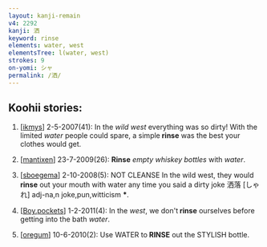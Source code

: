 ```yaml
---
layout: kanji-remain
v4: 2292
kanji: 洒
keyword: rinse
elements: water, west
elementsTree: l(water, west)
strokes: 9
on-yomi: シャ
permalink: /洒/
---
```


## Koohii stories: 

1) [<a href="http://kanji.koohii.com/profile/ikmys">ikmys</a>] 2-5-2007(41): In the <em>wild west</em> everything was so dirty! With the limited <em>water</em> people could spare, a simple<strong> rinse</strong> was the best your clothes would get.

2) [<a href="http://kanji.koohii.com/profile/mantixen">mantixen</a>] 23-7-2009(26): <strong>Rinse</strong> <em>empty whiskey bottles</em> with <em>water</em>.

3) [<a href="http://kanji.koohii.com/profile/sboegema">sboegema</a>] 2-10-2008(5): NOT CLEANSE In the wild west, they would<strong> rinse</strong> out your mouth with water any time you said a dirty joke 洒落 [しゃれ] adj-na,n joke,pun,witticism <strong>*</strong>.

4) [<a href="http://kanji.koohii.com/profile/Boy.pockets">Boy.pockets</a>] 1-2-2011(4): In the <em>west</em>, we don&#039;t<strong> rinse</strong> ourselves before getting into the bath <em>water</em>.

5) [<a href="http://kanji.koohii.com/profile/oregum">oregum</a>] 10-6-2010(2): Use WATER to<strong> RINSE</strong> out the STYLISH bottle.

